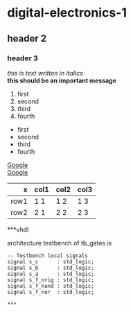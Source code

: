 # digital-electronics-1
## header 2
### header 3
_this is text written in italics_ <br>
__this should be an important message__
1. first
2. second
3. third
4. fourth

+ first
+ second
+ third
+ fourth

[Google](https://www.google.com) <br>
[Google](https://www.google.com "Google homepage")

|   x  | col1 | col2 | col3 |
|-----:|------|------|------|
| row1 | 1 1  | 1 2  | 1 3  |
| row2 | 2 1  | 2 2  | 2 3  |

***vhdl

architecture testbench of tb_gates is

    -- Testbench local signals
    signal s_c      : std_logic;
    signal s_b      : std_logic;
    signal s_a      : std_logic;
    signal s_f_orig : std_logic;
    signal s_f_nand : std_logic;
    signal s_f_nor  : std_logic;
    
    ***
